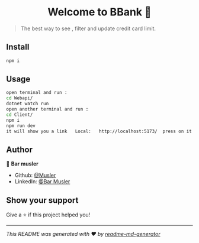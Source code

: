 <h1 align="center">Welcome to BBank 👋</h1>
<p>
</p>

> The best way to see , filter and update credit card limit.

## Install

```sh
npm i
```

## Usage

```sh
open terminal and run :
cd Webapi/
dotnet watch run  
open another terminal and run :
cd Client/  
npm i
npm run dev
it will show you a link   Local:   http://localhost:5173/  press on it and ctrl
```

## Author

👤 **Bar musler**

* Github: [@Musler](https://github.com/Musler)
* LinkedIn: [@Bar Musler](https://linkedin.com/in/BarMusler)

## Show your support

Give a ⭐️ if this project helped you!

***
_This README was generated with ❤️ by [readme-md-generator](https://github.com/kefranabg/readme-md-generator)_